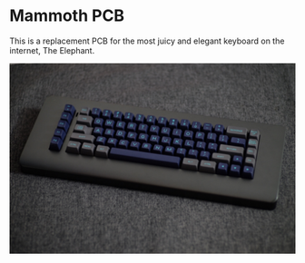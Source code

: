 # Mammoth PCB

This is a replacement PCB for the most juicy and elegant keyboard 
on the internet, The Elephant.

![elephant-keyboard](./elephant.png)
